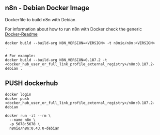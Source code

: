 ## n8n - Debian Docker Image

Dockerfile to build n8n with Debian.

For information about how to run n8n with Docker check the generic
[Docker-Readme](https://github.com/n8n-io/n8n/tree/master/docker/images/n8n/README.md)


```
docker build --build-arg N8N_VERSION=<VERSION> -t n8nio/n8n:<VERSION> .

# For example:
docker build --build-arg N8N_VERSION=0.187.2 -t <docker_hub_user_or_full_link_profile_external_registry>/n8n:0.187.2-debian .
```

## PUSH dockerhub
```
docker login
docker push <docker_hub_user_or_full_link_profile_external_registry>/n8n:0.187.2-debian
```

```
docker run -it --rm \
  --name n8n \
  -p 5678:5678 \
  n8nio/n8n:0.43.0-debian
```
